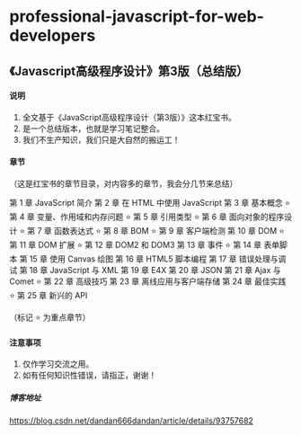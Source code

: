 # professional-javascript-for-web-developers

## 《Javascript高级程序设计》第3版（总结版）

#### 说明
1. 全文基于《JavaScript高级程序设计（第3版）》这本红宝书。
2. 是一个总结版本，也就是学习笔记整合。
3. 我们不生产知识，我们只是大自然的搬运工！

#### 章节
（这是红宝书的章节目录，对内容多的章节，我会分几节来总结）

第 1 章   JavaScript 简介
第 2 章   在 HTML 中使用 JavaScript
第 3 章   基本概念  ⭐️
第 4 章   变量、作用域和内存问题  ⭐️
第 5 章   引用类型  ⭐️
第 6 章   面向对象的程序设计  ⭐️
第 7 章   函数表达式  ⭐️
第 8 章   BOM  ⭐️
第 9 章   客户端检测
第 10 章   DOM  ⭐️
第 11 章   DOM 扩展  ⭐️
第 12 章   DOM2 和 DOM3
第 13 章   事件  ⭐️
第 14 章   表单脚本
第 15 章   使用 Canvas 绘图
第 16 章   HTML5 脚本编程
第 17 章   错误处理与调试
第 18 章   JavaScript 与 XML
第 19 章   E4X
第 20 章   JSON
第 21 章   Ajax 与 Comet  ⭐️
第 22 章   高级技巧
第 23 章   离线应用与客户端存储
第 24 章   最佳实践  ⭐️
第 25 章   新兴的 API

（标记 ⭐️ 为重点章节）

#### 注意事项
1. 仅作学习交流之用。
2. 如有任何知识性错误，请指正，谢谢！

##### 博客地址
https://blog.csdn.net/dandan666dandan/article/details/93757682
